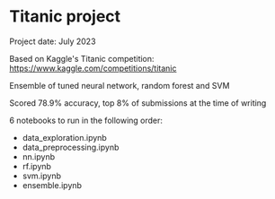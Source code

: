 # Titanic project

Project date: July 2023

Based on Kaggle's Titanic competition: https://www.kaggle.com/competitions/titanic

Ensemble of tuned neural network, random forest and SVM

Scored 78.9% accuracy, top 8% of submissions at the time of writing

6 notebooks to run in the following order:
- data_exploration.ipynb
- data_preprocessing.ipynb
- nn.ipynb
- rf.ipynb
- svm.ipynb
- ensemble.ipynb

